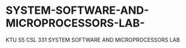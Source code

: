 # SYSTEM-SOFTWARE-AND-MICROPROCESSORS-LAB-
KTU S5 CSL  331  SYSTEM SOFTWARE AND  MICROPROCESSORS LAB  
